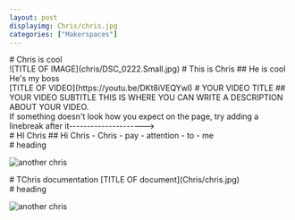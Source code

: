 ```yaml
---
layout: post
displayimg: Chris/chris.jpg
categories: ["Makerspaces"] 
---
```

<!--SITE_TITLE creates a title for your webpage----------------->
<div class="site_title" markdown="1">
# Chris is cool
</div>

<!--IMAGE_TEXT_OVERLAY creates a image with a text box over it--------------------->
<div class="image_text_overlay" markdown="1">
![TITLE OF IMAGE](chris/DSC_0222.Small.jpg)
# This is Chris
##  He is cool 
He's my boss
</div>

<!--VIDEO_TEXT_OVERLAY creates a video with a text box over it--------------------->
<div class="video_text_overlay" markdown="1">
[TITLE OF VIDEO](https://youtu.be/DKt8iVEQYwI)
# YOUR VIDEO TITLE
## YOUR VIDEO SUBTITLE
THIS IS WHERE YOU CAN WRITE A DESCRIPTION ABOUT YOUR VIDEO.
</div>
               If something doesn't look how you expect on the page, try adding a linebreak after it--------------------->
<div class="free_write" markdown="1"> 
# HI Chris
## Hi Chris
- Chris 
- pay 
- attention 
- to 
- me
</div>

<div class="free_write" markdown="1"> 
# heading 

![another chris](Chris/chris.jpg)
</div>

<!--document creates a grid of documentss--------------------->
<div class="document" markdown="1">
# TChris documentation
[TITLE OF document](Chris/chris.jpg)
<!-- insert as many links here as you want to dynamically create a grid of pdfs-->
</div>

<!--FREE WRITE lets you write any markdown you want (include images, lists, titles, code,etc)
               If something doesn't look how you expect on the page, try adding a linebreak after it--------------------->
<div class="free_write" markdown="1"> 
# heading 

![another chris](Chris/chris.jpg)
</div>


